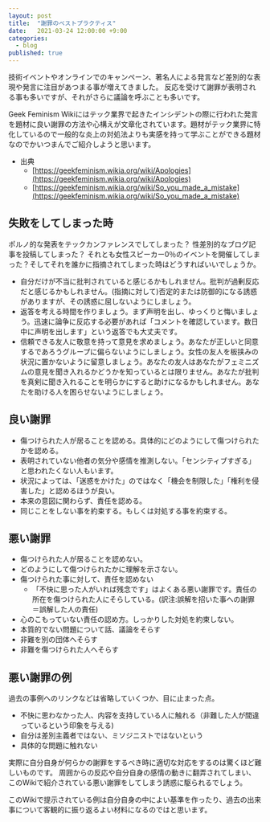 ```yaml
---
layout: post
title:  "謝罪のベストプラクティス"
date:   2021-03-24 12:00:00 +9:00
categories:
  - blog
published: true
---
```


技術イベントやオンラインでのキャンペーン、著名人による発言など差別的な表現や発言に注目があつまる事が増えてきました。
反応を受けて謝罪が表明される事も多いですが、それがさらに議論を呼ぶことも多いです。

Geek Feminism Wikiにはテック業界で起きたインシデントの際に行われた発言を題材に良い謝罪の方法や心構えが文章化されています。題材がテック業界に特化しているので一般的な炎上の対処法よりも実感を持って学ぶことができる題材なのでかいつまんでご紹介しようと思います。

- 出典
  - [https://geekfeminism.wikia.org/wiki/Apologies](https://geekfeminism.wikia.org/wiki/Apologies)
  - [https://geekfeminism.wikia.org/wiki/So_you_made_a_mistake](https://geekfeminism.wikia.org/wiki/So_you_made_a_mistake)

## 失敗をしてしまった時

ポルノ的な発表をテックカンファレンスでしてしまった？ 性差別的なブログ記事を投稿してしまった？ それとも女性スピーカー0％のイベントを開催してしまった？そしてそれを誰かに指摘されてしまった時はどうすればいいでしょうか。

- 自分だけが不当に批判されていると感じるかもしれません。批判が過剰反応だと感じるかもしれません。(指摘に対して)否定的または防御的になる誘惑がありますが、その誘惑に屈しないようにしましょう。
- 返答を考える時間を作りましょう。まず声明を出し、ゆっくりと悔いましょう。迅速に論争に反応する必要があれば「コメントを確認しています。数日中に声明を出します」という返答でも大丈夫です。
- 信頼できる友人に敬意を持って意見を求めましょう。あなたが正しいと同意するであろうグループに偏らないようにしましょう。女性の友人を板挟みの状況に置かないように留意しましょう。あなたの友人はあなたがフェミニズムの意見を聞き入れるかどうかを知っているとは限りません。あなたが批判を真剣に聞き入れることを明らかにすると助けになるかもしれません。あなたを助ける人を困らせないようにしましょう。

## 良い謝罪

- 傷つけられた人が居ることを認める。具体的にどのようにして傷つけられたかを認める。
- 表明されていない他者の気分や感情を推測しない。「センシティブすぎる」と思われたくない人もいます。
- 状況によっては、「迷惑をかけた」のではなく「機会を制限した」「権利を侵害した」と認めるほうが良い。
- 本来の意図に関わらず、責任を認める。
- 同じことをしない事を約束する。もしくは対処する事を約束する。

## 悪い謝罪

- 傷つけられた人が居ることを認めない。
- どのようにして傷つけられたかに理解を示さない。
- 傷つけられた事に対して、責任を認めない
  - 「不快に思った人がいれば残念です」はよくある悪い謝罪です。責任の所在を傷つけられた人にそらしている。(訳注:誤解を招いた事への謝罪＝誤解した人の責任)
- 心のこもっていない責任の認め方。しっかりした対処を約束しない。
- 本質的でない問題について話、議論をそらす
- 非難を別の団体へそらす
- 非難を傷つけられた人へそらす

## 悪い謝罪の例

過去の事例へのリンクなどは省略していくつか、目に止まった点。

- 不快に思わなかった人、内容を支持している人に触れる（非難した人が間違っているという印象を与える)
- 自分は差別主義者ではない、ミソジニストではないという
- 具体的な問題に触れない



実際に自分自身が何らかの謝罪をするべき時に適切な対応をするのは驚くほど難しいものです。
周囲からの反応や自分自身の感情の動きに翻弄されてしまい、このWikiで紹介されている悪い謝罪をしてしまう誘惑に駆られるでしょう。

このWikiで提示されている例は自分自身の中によい基準を作ったり、過去の出来事について客観的に振り返るよい材料になるのではと思います。









